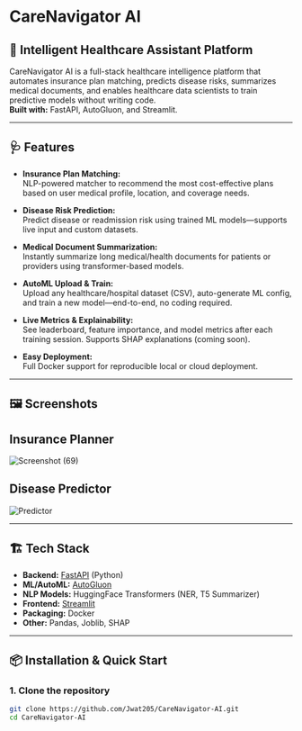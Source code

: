# CareNavigator AI

## 🚀 Intelligent Healthcare Assistant Platform

CareNavigator AI is a full-stack healthcare intelligence platform that automates insurance plan matching, predicts disease risks, summarizes medical documents, and enables healthcare data scientists to train predictive models without writing code.  
**Built with:** FastAPI, AutoGluon, and Streamlit.

---

## 🩺 Features

- **Insurance Plan Matching:**  
  NLP-powered matcher to recommend the most cost-effective plans based on user medical profile, location, and coverage needs.

- **Disease Risk Prediction:**  
  Predict disease or readmission risk using trained ML models—supports live input and custom datasets.

- **Medical Document Summarization:**  
  Instantly summarize long medical/health documents for patients or providers using transformer-based models.

- **AutoML Upload & Train:**  
  Upload any healthcare/hospital dataset (CSV), auto-generate ML config, and train a new model—end-to-end, no coding required.

- **Live Metrics & Explainability:**  
  See leaderboard, feature importance, and model metrics after each training session. Supports SHAP explanations (coming soon).

- **Easy Deployment:**  
  Full Docker support for reproducible local or cloud deployment.

---

## 🖼️ Screenshots

## Insurance Planner
![Screenshot (69)](https://github.com/user-attachments/assets/560887da-7560-42c5-852f-a27eef38270f)


## Disease Predictor 
![Predictor](https://github.com/user-attachments/assets/60c79fb0-b4f4-4b04-bd3a-29f770ed0381)

---

## 🏗️ Tech Stack

- **Backend:** [FastAPI](https://fastapi.tiangolo.com/) (Python)
- **ML/AutoML:** [AutoGluon](https://auto.gluon.ai/)
- **NLP Models:** HuggingFace Transformers (NER, T5 Summarizer)
- **Frontend:** [Streamlit](https://streamlit.io/)
- **Packaging:** Docker
- **Other:** Pandas, Joblib, SHAP

---

## 📦 Installation & Quick Start

### 1. **Clone the repository**
```bash
git clone https://github.com/Jwat205/CareNavigator-AI.git
cd CareNavigator-AI

